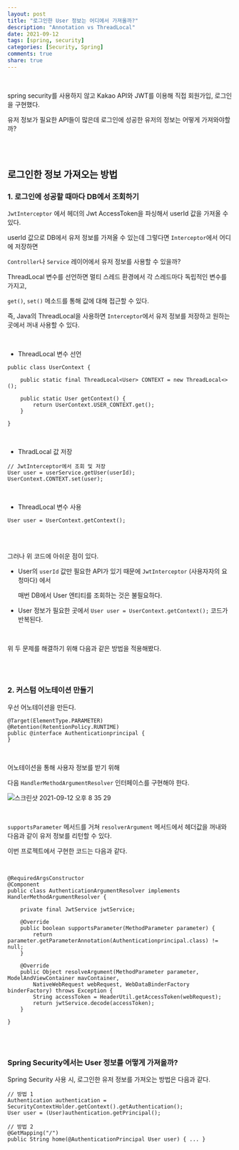 ```yaml
---
layout: post
title: "로그인한 User 정보는 어디에서 가져올까?"
description: "Annotation vs ThreadLocal"
date: 2021-09-12
tags: [spring, security]
categories: [Security, Spring]
comments: true
share: true
---
```


<br />


spring security를 사용하지 않고 Kakao API와 JWT를 이용해 직접 회원가입, 로그인을 구현했다. 

유저 정보가 필요한 API들이 많은데 로그인에 성공한 유저의 정보는 어떻게 가져와야할까?

<br />
<br />

## 로그인한 정보 가져오는 방법 

### 1. 로그인에 성공할 때마다 DB에서 조회하기 

`JwtInterceptor` 에서 헤더의 Jwt AccessToken을 파싱해서 userId 값을 가져올 수 있다. 

userId 값으로 DB에서 유저 정보를 가져올 수 있는데 그렇다면 `Interceptor`에서  어디에 저장하면 

`Controller`나 `Service` 레이어에서 유저 정보를 사용할 수 있을까?



ThreadLocal 변수를 선언하면 멀티 스레드 환경에서 각 스레드마다 독립적인 변수를 가지고, 

`get()`, `set()` 메소드를 통해 값에 대해 접근할 수 있다.

즉, Java의 ThreadLocal을 사용하면 `Interceptor`에서 유저 정보를 저장하고 원하는 곳에서 꺼내 사용할 수 있다.

<br />



* ThreadLocal 변수 선언 

```
public class UserContext {
	
	public static final ThreadLocal<User> CONTEXT = new ThreadLocal<>();

	public static User getContext() {
		return UserContext.USER_CONTEXT.get();
	}
	
}
```

<br />

* ThradLocal 값 저장 

```
// JwtInterceptor에서 조회 및 저장 
User user = userService.getUser(userId);
UserContext.CONTEXT.set(user);
```

<br />

* ThreadLocal 변수 사용 

```
User user = UserContext.getContext();
```


<br />
<br />

그러나 위 코드에 아쉬운 점이 있다. 

* User의 `userId` 값만 필요한 API가 있기 때문에 `JwtInterceptor` (사용자자의 요청마다) 에서 

  매번 DB에서 User 엔티티를 조회하는 것은 불필요하다. 



* User 정보가 필요한 곳에서 `User user = UserContext.getContext();` 코드가 반복된다. 

<br />  

위 두 문제를 해결하기 위해 다음과 같은 방법을 적용해봤다. 



<br />

<br />

### 2. 커스텀 어노테이션 만들기



우선 어노테이션을 만든다. 

```
@Target(ElementType.PARAMETER)
@Retention(RetentionPolicy.RUNTIME)
public @interface Authenticationprincipal {
}

```



<br />



어노테이션을 통해 사용자 정보를 받기 위해

다음 `HandlerMethodArgumentResolver` 인터페이스를 구현해야 한다.

![스크린샷 2021-09-12 오후 8 35 29](https://user-images.githubusercontent.com/33855307/132986004-db8542fc-39c0-4258-814e-3920712bd082.png)


<br />

`supportsParameter` 메서드를 거쳐 `resolverArgument` 메서드에서 헤더값을 꺼내와 다음과 같이 유저 정보를 리턴할 수 있다.   

이번 프로젝트에서 구현한 코드는 다음과 같다.  

<br />

```
@RequiredArgsConstructor
@Component
public class AuthenticationArgumentResolver implements HandlerMethodArgumentResolver {

	private final JwtService jwtService;

	@Override
	public boolean supportsParameter(MethodParameter parameter) {
		return parameter.getParameterAnnotation(Authenticationprincipal.class) != null;
	}

	@Override
	public Object resolveArgument(MethodParameter parameter, ModelAndViewContainer mavContainer,
		NativeWebRequest webRequest, WebDataBinderFactory binderFactory) throws Exception {
		String accessToken = HeaderUtil.getAccessToken(webRequest);
		return jwtService.decode(accessToken);
	}

}
```



<br />

<br />



### Spring Security에서는 User 정보를 어떻게 가져올까?

Spring Security 사용 시, 로그인한 유저 정보를 가져오는 방법은 다음과 같다. 



```
// 방법 1
Authentication authentication = SecurityContextHolder.getContext().getAuthentication();
User user = (User)authentication.getPrincipal();

// 방법 2
@GetMapping("/")
public String home(@AuthenticationPrincipal User user) { ... }
```


<br />